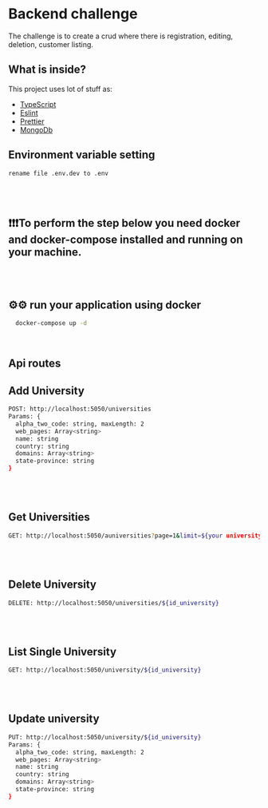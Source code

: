 # Backend challenge

The challenge is to create a crud where there is registration, editing, deletion, customer listing.

## What is inside?

This project uses lot of stuff as:

- [TypeScript](https://www.typescriptlang.org/)
- [Eslint](https://eslint.org/)
- [Prettier](https://prettier.io/)
- [MongoDb](https://www.mongodb.com/)

## Environment variable setting

```bash
rename file .env.dev to .env
```

<br/>
<br/>

## ❗❗❗To perform the step below you need docker and docker-compose installed and running on your machine.

<br/>
<br/>

## ⚙️⚙️ run your application using docker

```bash
  docker-compose up -d
```

<br/>

## Api routes

## Add University

```bash
POST: http://localhost:5050/universities
Params: {
  alpha_two_code: string, maxLength: 2
  web_pages: Array<string>
  name: string
  country: string
  domains: Array<string>
  state-province: string
}

```

<br/>
<br/>

## Get Universities

```bash
GET: http://localhost:5050/auniversities?page=1&limit=${your university limit}

```

<br/>
<br/>

## Delete University

```bash
DELETE: http://localhost:5050/universities/${id_university}

```

<br/>
<br/>

## List Single University

```bash
GET: http://localhost:5050/university/${id_university}

```

<br/>
<br/>

## Update university

```bash
PUT: http://localhost:5050/university/${id_university}
Params: {
  alpha_two_code: string, maxLength: 2
  web_pages: Array<string>
  name: string
  country: string
  domains: Array<string>
  state-province: string
}

```
